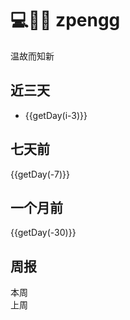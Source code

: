 # 💻🔨😡 zpengg
温故而知新

<div id="main">
<h2>近三天</h2>
<ul>
  <li v-for="i in [3,2,1]">
    <div>
       <a :href = "'#/dailyLog/'+getDay(i-3)">{{getDay(i-3)}}</a>
    </div>
  </li>
  </ul>
<h2>七天前</h2>
       <a :href = "'#/dailyLog/'+getDay(-7)">{{getDay(-7)}}</a>
<h2>一个月前</h2>
       <a :href = "'#/dailyLog/'+getDay(-30)">{{getDay(-30)}}</a>
       
<h2>周报</h2>
    <a :href = "'#/weeklyLog/'+getYearWeek(getDay(0))">本周</a>
    <br/>
    <a :href = "'#/weeklyLog/'+getYearWeek(getDay(-7))">上周</a>
</div>

<script>
  new Vue({
    el: '#main',
    data: {
         msg: 'Vue',
         days: []
          },
    methods:{
        add: function(){
            //在methods内部访问data中的数据：this.属性名
            console.log(this.msg);  // 'todo'
            return this;
        },
        getDay: function (day){
            var today = new Date();
            var targetday_milliseconds=today.getTime() + 1000*60*60*24*day;
            today.setTime(targetday_milliseconds); //注意，这行是关键代码
            var tYear = today.getFullYear();
            var tMonth = today.getMonth();
            var tDate = today.getDate();
            tMonth = this.doHandleMonth(tMonth + 1);
            tDate = this.doHandleMonth(tDate);
            return tYear+"-"+tMonth+"-"+tDate;
        },
        doHandleMonth:function(month){
            var m = month;
            if(month.toString().length == 1){
            m = "0" + month;
            }
            return m;
        },
       getYearWeek: function (dateString){
            var da =dateString;//日期格式2015-12-30
            //当前日期
            var date1 = new Date(da.substring(0,4), parseInt(da.substring(5,7)) - 1, da.substring(8,10));
            //1月1号
            var date2 = new Date(da.substring(0,4), 0, 1);
            //获取1月1号星期（以周一为第一天，0周一~6周日）
            var dateWeekNum=date2.getDay()-1;
            if(dateWeekNum<0){dateWeekNum=6;}
            if(dateWeekNum<4){
                //前移日期
                date2.setDate(date2.getDate()-dateWeekNum);
            }else{
                //后移日期
                date2.setDate(date2.getDate()+7-dateWeekNum);
            }
            var d = Math.round((date1.valueOf() - date2.valueOf()) / 86400000);
            if(d<0){
                var date3 = (date1.getFullYear()-1)+"-12-31";
                return getYearWeek(date3);
            }else{
                //得到年数周数
                var year=date1.getFullYear();
                var week=Math.ceil((d+1 )/ 7);
                return year+"-W"+week;
            }
        }
    },
    created: function(){
        console.log('created')
        this.add('hjahha')
    }
  })
</script>

